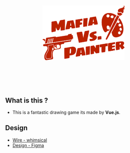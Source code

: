 <h1 style="padding:80px 120px;"><a href="mafi.app" target="brank_"><img src="design/logo.svg" alt="Mafia Vs. Painter"></a></h1>

## What is this ?
- This is a fantastic drawing game its made by **Vue.js**.
<!-- - スマホ1台さえあれば、4~8人でプレイできます。 -->
<!-- - 英語と日本語に対応しています。 -->

## Design
- [Wire - whimsical](https://whimsical.co/MHwoHk98ZSzQybjpSARbwa)
- [Design - Figma](https://www.figma.com/file/Ce7Zf2iG1WWa6B5LQJ5HFheC/mafia-vs-painter)

